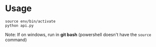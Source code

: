 # Usage

```
source env/bin/activate
python api.py
```
Note: If on windows, run in **git bash** (powershell doesn't have the `source` command)
